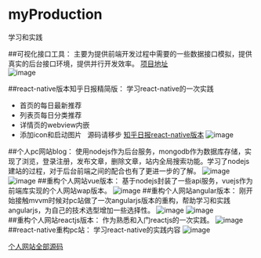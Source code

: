 # myProduction
学习和实践

##可视化接口工具：
  主要为提供前端开发过程中需要的一些数据接口模拟，提供真实的后台接口环境，提供并行开发效率。
  [项目地址](https://github.com/kliuj/local-ajax-api)  
  ![image](https://github.com/kliuj/myProduction/blob/master/img/jk.jpg)

##react-native版本知乎日报精简版：
  学习react-native的一次实践
  * 首页的每日最新推荐
  * 列表页每日分类推荐
  * 详情页的webview内嵌
  * 添加icon和启动图片
  
  源码请移步 [知乎日报react-native版本](https://github.com/kliuj/react-native-joke)
    ![image](https://github.com/kliuj/myProduction/blob/master/img/rn.jpg)

##个人pc网站blog：
使用nodejs作为后台服务，mongodb作为数据库存储，实现了浏览，登录注册，发布文章，删除文章，站内全局搜索功能。学习了nodejs建站的过程，对于后台前端之间的配合也有了更进一步的了解。
  ![image](https://github.com/kliuj/myProduction/blob/master/img/node1.jpg)
  ![image](https://github.com/kliuj/myProduction/blob/master/img/node2.jpg)
##重构个人网站vue版本：
基于nodejs封装了一些api服务，vuejs作为前端库实现的个人网站wap版本。
  ![image](https://github.com/kliuj/myProduction/blob/master/img/vue1.jpg)
##重构个人网站angular版本：
刚开始接触mvvm时候对pc站做了一次angularjs版本的重构，帮助学习和实践angularjs，为自己的技术选型增加一些选择性。
  ![image](https://github.com/kliuj/myProduction/blob/master/img/a1.jpg)
  ![image](https://github.com/kliuj/myProduction/blob/master/img/a2.jpg)  
##重构个人网站reactjs版本：
作为熟悉和入门reactjs的一次实践。
  ![image](https://github.com/kliuj/myProduction/blob/master/img/react1.jpg)
##react-native重构pc站：
学习react-native的实践内容
  ![image](https://github.com/kliuj/myProduction/blob/master/img/rn2.jpg)  

[个人网站全部源码](https://github.com/kliuj/kliu-blog)  

